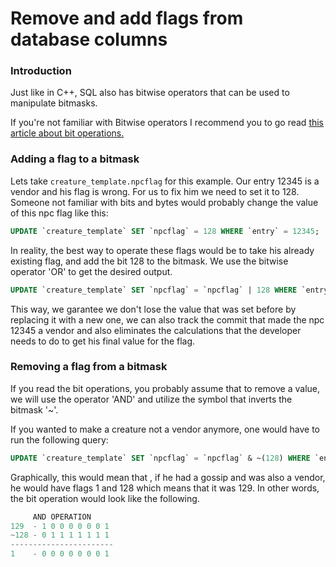 # Remove and add flags from database columns

### Introduction

Just like in C++, SQL also has bitwise operators that can be used to manipulate bitmasks.

If you're not familiar with Bitwise operators I recommend you to go read [this article about bit operations.](https://github.com/azerothcore/wiki/blob/master/docs/Bit-and_bytes-tutorial.md)

### Adding a flag to a bitmask

Lets take ```creature_template.npcflag``` for this example. Our entry 12345 is a vendor and his flag is wrong. For us to fix him we need to
set it to 128. Someone not familiar with bits and bytes would probably change the value of this npc flag
like this:

``` SQL
UPDATE `creature_template` SET `npcflag` = 128 WHERE `entry` = 12345;
```

In reality, the best way to operate these flags would be to take his already existing flag, and add the bit 128 to the bitmask.
We use the bitwise operator 'OR' to get the desired output.

``` SQL
UPDATE `creature_template` SET `npcflag` = `npcflag` | 128 WHERE `entry` = 12345;
```

This way, we garantee we don't lose the value that was set before by replacing it with a new one, we can also track the commit that
made the npc 12345 a vendor and also eliminates the calculations that the developer needs to do to get his final value for the flag.

### Removing a flag from a bitmask

If you read the bit operations, you probably assume that to remove a value, we will use the operator 'AND' and utilize the symbol that
inverts the bitmask '~'.

If you wanted to make a creature not a vendor anymore, one would have to run the following query:

``` SQL
UPDATE `creature_template` SET `npcflag` = `npcflag` & ~(128) WHERE `entry` = 12345;
```

Graphically, this would mean that , if he had a gossip and was also a vendor, he would have flags 1 and 128 which means that it was 129.
In other words, the bit operation would look like the following.

``` C++
     AND OPERATION
129  - 1 0 0 0 0 0 0 1
~128 - 0 1 1 1 1 1 1 1
-----------------------
1    - 0 0 0 0 0 0 0 1
```
